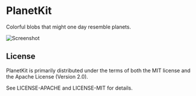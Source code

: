 # PlanetKit

Colorful blobs that might one day resemble planets.

![Screenshot](https://raw.githubusercontent.com/jeffparsons/planetkit/master/screenshot.png)


## License

PlanetKit is primarily distributed under the terms of both the MIT license
and the Apache License (Version 2.0).

See LICENSE-APACHE and LICENSE-MIT for details.
